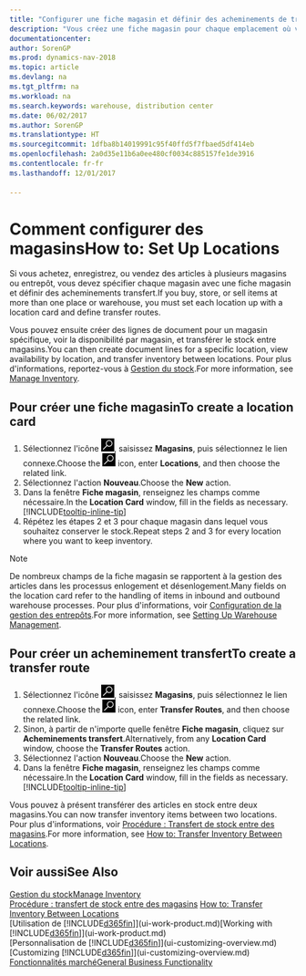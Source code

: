 ```yaml
---
title: "Configurer une fiche magasin et définir des acheminements de transfert"
description: "Vous créez une fiche magasin pour chaque emplacement où vous stockez des articles d'inventaire, par exemple, un entrepôt ou un centre de distribution, et configurez des acheminements pour le transfert d'articles entre magasins."
documentationcenter: 
author: SorenGP
ms.prod: dynamics-nav-2018
ms.topic: article
ms.devlang: na
ms.tgt_pltfrm: na
ms.workload: na
ms.search.keywords: warehouse, distribution center
ms.date: 06/02/2017
ms.author: SorenGP
ms.translationtype: HT
ms.sourcegitcommit: 1dfba8b14019991c95f40ffd5f7fbaed5df414eb
ms.openlocfilehash: 2a0d35e11b6a0ee480cf0034c885157fe1de3916
ms.contentlocale: fr-fr
ms.lasthandoff: 12/01/2017

---
```

# <a name="how-to-set-up-locations"></a><span data-ttu-id="c5288-103">Comment configurer des magasins</span><span class="sxs-lookup"><span data-stu-id="c5288-103">How to: Set Up Locations</span></span>
<span data-ttu-id="c5288-104">Si vous achetez, enregistrez, ou vendez des articles à plusieurs magasins ou entrepôt, vous devez spécifier chaque magasin avec une fiche magasin et définir des acheminements transfert.</span><span class="sxs-lookup"><span data-stu-id="c5288-104">If you buy, store, or sell items at more than one place or warehouse, you must set each location up with a location card and define transfer routes.</span></span>

<span data-ttu-id="c5288-105">Vous pouvez ensuite créer des lignes de document pour un magasin spécifique, voir la disponibilité par magasin, et transférer le stock entre magasins.</span><span class="sxs-lookup"><span data-stu-id="c5288-105">You can then create document lines for a specific location, view availability by location, and transfer inventory between locations.</span></span> <span data-ttu-id="c5288-106">Pour plus d'informations, reportez-vous à [Gestion du stock](inventory-manage-inventory.md).</span><span class="sxs-lookup"><span data-stu-id="c5288-106">For more information, see [Manage Inventory](inventory-manage-inventory.md).</span></span>

## <a name="to-create-a-location-card"></a><span data-ttu-id="c5288-107">Pour créer une fiche magasin</span><span class="sxs-lookup"><span data-stu-id="c5288-107">To create a location card</span></span>
1. <span data-ttu-id="c5288-108">Sélectionnez l'icône ![Page ou état pour la recherche](media/ui-search/search_small.png "Page ou état pour la recherche"), saisissez **Magasins**, puis sélectionnez le lien connexe.</span><span class="sxs-lookup"><span data-stu-id="c5288-108">Choose the ![Search for Page or Report](media/ui-search/search_small.png "Search for Page or Report icon") icon, enter **Locations**, and then choose the related link.</span></span>
2. <span data-ttu-id="c5288-109">Sélectionnez l'action **Nouveau**.</span><span class="sxs-lookup"><span data-stu-id="c5288-109">Choose the **New** action.</span></span>
3. <span data-ttu-id="c5288-110">Dans la fenêtre **Fiche magasin**, renseignez les champs comme nécessaire.</span><span class="sxs-lookup"><span data-stu-id="c5288-110">In the **Location Card** window, fill in the fields as necessary.</span></span> [!INCLUDE[tooltip-inline-tip](includes/tooltip-inline-tip_md.md)]
4. <span data-ttu-id="c5288-111">Répétez les étapes 2 et 3 pour chaque magasin dans lequel vous souhaitez conserver le stock.</span><span class="sxs-lookup"><span data-stu-id="c5288-111">Repeat steps 2 and 3 for every location where you want to keep inventory.</span></span>

> [!NOTE]  
> <span data-ttu-id="c5288-112">De nombreux champs de la fiche magasin se rapportent à la gestion des articles dans les processus enlogement et désenlogement.</span><span class="sxs-lookup"><span data-stu-id="c5288-112">Many fields on the location card refer to the handling of items in inbound and outbound warehouse processes.</span></span> <span data-ttu-id="c5288-113">Pour plus d'informations, voir [Configuration de la gestion des entrepôts](warehouse-setup-warehouse.md).</span><span class="sxs-lookup"><span data-stu-id="c5288-113">For more information, see [Setting Up Warehouse Management](warehouse-setup-warehouse.md).</span></span>

## <a name="to-create-a-transfer-route"></a><span data-ttu-id="c5288-114">Pour créer un acheminement transfert</span><span class="sxs-lookup"><span data-stu-id="c5288-114">To create a transfer route</span></span>
1. <span data-ttu-id="c5288-115">Sélectionnez l'icône ![Page ou état pour la recherche](media/ui-search/search_small.png "Page ou état pour la recherche"), saisissez **Magasins**, puis sélectionnez le lien connexe.</span><span class="sxs-lookup"><span data-stu-id="c5288-115">Choose the ![Search for Page or Report](media/ui-search/search_small.png "Search for Page or Report icon") icon, enter **Transfer Routes**, and then choose the related link.</span></span>
2. <span data-ttu-id="c5288-116">Sinon, à partir de n'importe quelle fenêtre **Fiche magasin**, cliquez sur **Acheminements transfert**.</span><span class="sxs-lookup"><span data-stu-id="c5288-116">Alternatively, from any **Location Card** window, choose the **Transfer Routes** action.</span></span>
3. <span data-ttu-id="c5288-117">Sélectionnez l'action **Nouveau**.</span><span class="sxs-lookup"><span data-stu-id="c5288-117">Choose the **New** action.</span></span>
4. <span data-ttu-id="c5288-118">Dans la fenêtre **Fiche magasin**, renseignez les champs comme nécessaire.</span><span class="sxs-lookup"><span data-stu-id="c5288-118">In the **Location Card** window, fill in the fields as necessary.</span></span> [!INCLUDE[tooltip-inline-tip](includes/tooltip-inline-tip_md.md)]

<span data-ttu-id="c5288-119">Vous pouvez à présent transférer des articles en stock entre deux magasins.</span><span class="sxs-lookup"><span data-stu-id="c5288-119">You can now transfer inventory items between two locations.</span></span> <span data-ttu-id="c5288-120">Pour plus d'informations, voir [Procédure : Transfert de stock entre des magasins](inventory-how-transfer-between-locations.md).</span><span class="sxs-lookup"><span data-stu-id="c5288-120">For more information, see [How to: Transfer Inventory Between Locations](inventory-how-transfer-between-locations.md).</span></span>    

## <a name="see-also"></a><span data-ttu-id="c5288-121">Voir aussi</span><span class="sxs-lookup"><span data-stu-id="c5288-121">See Also</span></span>
[<span data-ttu-id="c5288-122">Gestion du stock</span><span class="sxs-lookup"><span data-stu-id="c5288-122">Manage Inventory</span></span>](inventory-manage-inventory.md)  
<span data-ttu-id="c5288-123">[Procédure : transfert de stock entre des magasins](inventory-how-transfer-between-locations.md)  </span><span class="sxs-lookup"><span data-stu-id="c5288-123">[How to: Transfer Inventory Between Locations](inventory-how-transfer-between-locations.md)  </span></span>  
<span data-ttu-id="c5288-124">[Utilisation de [!INCLUDE[d365fin](includes/d365fin_md.md)]](ui-work-product.md)</span><span class="sxs-lookup"><span data-stu-id="c5288-124">[Working with [!INCLUDE[d365fin](includes/d365fin_md.md)]](ui-work-product.md)</span></span>  
<span data-ttu-id="c5288-125">[Personnalisation de [!INCLUDE[d365fin](includes/d365fin_md.md)]](ui-customizing-overview.md)</span><span class="sxs-lookup"><span data-stu-id="c5288-125">[Customizing [!INCLUDE[d365fin](includes/d365fin_md.md)]](ui-customizing-overview.md)</span></span>  
[<span data-ttu-id="c5288-126">Fonctionnalités marché</span><span class="sxs-lookup"><span data-stu-id="c5288-126">General Business Functionality</span></span>](ui-across-business-areas.md)


